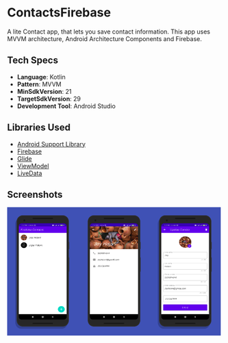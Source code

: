 # ContactsFirebase
A lite Contact app, that lets you save contact information. This app uses MVVM architecture, Android Architecture Components and Firebase.

## Tech Specs
- <b>Language</b>: Kotlin
- <b>Pattern</b>: MVVM
- <b>MinSdkVersion</b>: 21
- <b>TargetSdkVersion</b>: 29
- <b>Development Tool</b>: Android Studio

## Libraries Used
* [Android Support Library](https://developer.android.com/topic/libraries/support-library/)
* [Firebase](https://firebase.google.com/)
* [Glide](https://github.com/bumptech/glide)
* [ViewModel](https://developer.android.com/topic/libraries/architecture/viewmodel)
* [LiveData](https://developer.android.com/topic/libraries/architecture/livedata)

## Screenshots
<img width="33%" src="./art/screen_1.png"><img width="33%" src="./art/screen_2.png"><img width="33%" src="./art/screen_3.png">
